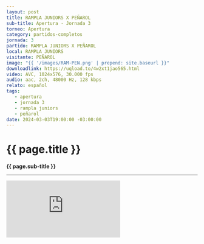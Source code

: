 ```yaml
---
layout: post
title: RAMPLA JUNIORS X PEÑAROL
sub-title: Apertura · Jornada 3
torneo: Apertura
category: partidos-completos
jornada: 3
partido: RAMPLA JUNIORS X PEÑAROL
local: RAMPLA JUNIORS
visitante: PEÑAROL
image: "{{ '/images/RAM-PEN.png' | prepend: site.baseurl }}"
downloadlink: https://uqload.to/4w2xt1jao565.html
video: AVC, 1024x576, 30.000 fps
audio: aac, 2ch, 48000 Hz, 128 kbps
relato: español
tags:
   - apertura
   - jornada 3
   - rampla juniors
   - peñarol
date: 2024-03-03T19:00:00 -03:00:00
---
```


<div class="mt-5 mb-4 dyuthi_regular"> 
    <h1 class="text-success kustom_culture"> 
                {{ page.title }} 
    </h1> 
    <strong>{{ page.sub-title }}</strong>
    <hr> 
</div>
<div class="container embed-responsive embed-responsive-16by9 position-relative"> 
    <iframe class="position-relative w-100 h-100 border-0" src="https://uqload.to/embed-4w2xt1jao565.html" frameborder=0 marginwidth=0 marginheight=0 scrolling=NO allowfullscreen><div style="height: 1000px;"></div></iframe> 
</div>


